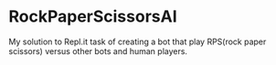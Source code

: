 # RockPaperScissorsAI
My solution to Repl.it task of creating a bot that play RPS(rock paper scissors) versus other bots and human players.
